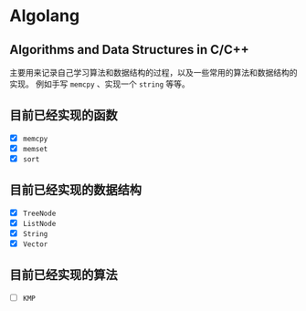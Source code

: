 # Algolang
## Algorithms and Data Structures in C/C++
主要用来记录自己学习算法和数据结构的过程，以及一些常用的算法和数据结构的实现。
例如手写 `memcpy` 、实现一个 `string` 等等。
## 目前已经实现的函数
- [x] `memcpy`
- [x] `memset`
- [x] `sort`

## 目前已经实现的数据结构
- [x] `TreeNode`
- [x] `ListNode`
- [x] `String`
- [x] `Vector`

## 目前已经实现的算法
- [ ] `KMP`